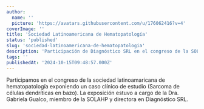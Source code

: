```yaml
---
author:
  name: ''
  picture: 'https://avatars.githubusercontent.com/u/176062416?v=4'
coverImage: ''
title: 'Sociedad Latinoamericana de Hematopatología'
status: 'published'
slug: 'sociedad-latinoamericana-de-hematopatologia'
description: 'Participación de Diagnóstico SRL en el congreso de la SOLAHP, presentando un caso clínico de sarcoma de células dendríticas en bazo.'
tags: ''
publishedAt: '2024-10-15T09:48:57.000Z'
---
```


Participamos en el congreso de la sociedad latinoamaricana de hematopatología exponiendo un caso clínico de estudio (Sarcoma de células dendríticas en bazo). La exposición estuvo a cargo de la Dra. Gabriela Gualco, miembro de la SOLAHP y directora en Diagnóstico SRL.